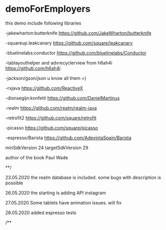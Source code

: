 # demoForEmployers

this demo include following libraries

-jakewharton:butterknife https://github.com/JakeWharton/butterknife

-squareup.leakcanary https://github.com/square/leakcanary

-bluelinelabs:conductor https://github.com/bluelinelabs/Conductor

-tablayouthelper and advrecyclerview from h6ah4i https://github.com/h6ah4i

-jackson/gson/json u know all them =)

-rxjava https://github.com/ReactiveX

-dionsegijn:konfetti https://github.com/DanielMartinus

-realm https://github.com/realm/realm-java

-retrofit2 https://github.com/square/retrofit

-picasso https://github.com/square/picasso

-espresso/Barista https://github.com/AdevintaSpain/Barista 

minSdkVersion 24
targetSdkVersion 29

author of the book Paul Wade

**/

23.05.2020 the realm database is included. some bugs with description is possible

26.05.2020 the starting is adding API instagram

27.05.2020 Some tablets have animation issues. will fix

28.05.2020 added espresso tests

/**
